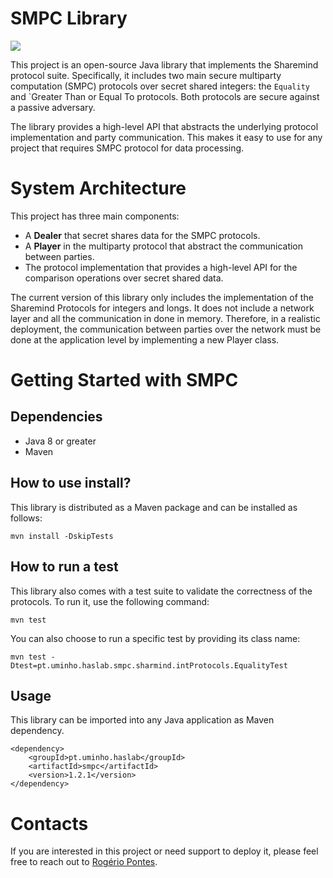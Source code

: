 # SMPC Library
<img src="https://img.shields.io/badge/status-research%20prototype-green.svg" />

This project is an open-source Java library that implements the Sharemind protocol suite. Specifically, it includes two main secure multiparty computation (SMPC) protocols over secret shared integers: the `Equality` and `Greater Than or Equal To protocols. Both protocols are secure against a passive adversary.

The library provides a high-level API that abstracts the underlying protocol implementation and party communication. This makes it easy to use for any project that requires SMPC protocol for data processing.

# System Architecture

This project has three main components:

- A **Dealer** that secret shares data for the SMPC protocols.
- A **Player** in the multiparty protocol that abstract the communication between parties.
- The protocol implementation that provides a high-level API for the comparison operations over secret shared data.

The current version of this library only includes the implementation of the Sharemind Protocols for integers and longs. It does not include a network layer and all the communication in done in memory. Therefore, in a realistic deployment, the communication between parties over the network must be done at the application level by implementing a new Player class.

# Getting Started with SMPC

## Dependencies

 - Java 8 or greater
 - Maven

## How to use install?

This library is distributed as a Maven package and can be installed as follows:

```shell
mvn install -DskipTests
```

## How to run a test

This library also comes with a test suite to validate the correctness of the protocols.
To run it, use the following command:

```shell
mvn test
```

You can also choose to run a specific test by providing its class name:


```shell
mvn test -Dtest=pt.uminho.haslab.smpc.sharmind.intProtocols.EqualityTest
```

## Usage

This library can be imported into any Java application as Maven dependency.

```mvn
<dependency>
    <groupId>pt.uminho.haslab</groupId>
    <artifactId>smpc</artifactId>
    <version>1.2.1</version>
</dependency>
```

# Contacts

If you are interested in this project or need support to deploy it, please feel free to reach out to [Rogério Pontes](mailto:rogerio.a.pontes@inesctec.pt).